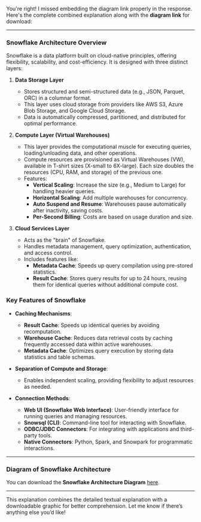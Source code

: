 You're right! I missed embedding the diagram link properly in the response. Here's the complete combined explanation along with the **diagram link** for download:

---

### Snowflake Architecture Overview  

Snowflake is a data platform built on cloud-native principles, offering flexibility, scalability, and cost-efficiency. It is designed with three distinct layers:  

1. **Data Storage Layer**  
   - Stores structured and semi-structured data (e.g., JSON, Parquet, ORC) in a columnar format.  
   - This layer uses cloud storage from providers like AWS S3, Azure Blob Storage, and Google Cloud Storage.  
   - Data is automatically compressed, partitioned, and distributed for optimal performance.  

2. **Compute Layer (Virtual Warehouses)**  
   - This layer provides the computational muscle for executing queries, loading/unloading data, and other operations.  
   - Compute resources are provisioned as Virtual Warehouses (VW), available in T-shirt sizes (X-small to 6X-large). Each size doubles the resources (CPU, RAM, and storage) of the previous one.  
   - Features:  
     - **Vertical Scaling**: Increase the size (e.g., Medium to Large) for handling heavier queries.  
     - **Horizontal Scaling**: Add multiple warehouses for concurrency.  
     - **Auto Suspend and Resume**: Warehouses pause automatically after inactivity, saving costs.  
     - **Per-Second Billing**: Costs are based on usage duration and size.  

3. **Cloud Services Layer**  
   - Acts as the "brain" of Snowflake.  
   - Handles metadata management, query optimization, authentication, and access control.  
   - Includes features like:  
     - **Metadata Cache**: Speeds up query compilation using pre-stored statistics.  
     - **Result Cache**: Stores query results for up to 24 hours, reusing them for identical queries without additional compute cost.  

### Key Features of Snowflake  
- **Caching Mechanisms**:  
   - **Result Cache**: Speeds up identical queries by avoiding recomputation.  
   - **Warehouse Cache**: Reduces data retrieval costs by caching frequently accessed data within active warehouses.  
   - **Metadata Cache**: Optimizes query execution by storing data statistics and table schemas.  

- **Separation of Compute and Storage**:  
   - Enables independent scaling, providing flexibility to adjust resources as needed.  

- **Connection Methods**:  
   - **Web UI (Snowflake Web Interface)**: User-friendly interface for running queries and managing resources.  
   - **Snowsql (CLI)**: Command-line tool for interacting with Snowflake.  
   - **ODBC/JDBC Connectors**: For integrating with applications and third-party tools.  
   - **Native Connectors**: Python, Spark, and Snowpark for programmatic interactions.  

---

### Diagram of Snowflake Architecture  

You can download the **Snowflake Architecture Diagram** [here](sandbox:/mnt/data/A_simplified_diagram_of_Snowflake's_architecture._.png).

---

This explanation combines the detailed textual explanation with a downloadable graphic for better comprehension. Let me know if there’s anything else you’d like!
